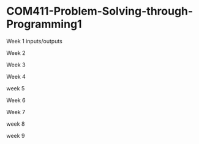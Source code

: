 # COM411-Problem-Solving-through-Programming1

Week 1 inputs/outputs 

Week 2

Week 3

Week 4

week 5

Week 6

Week 7

week 8

week 9